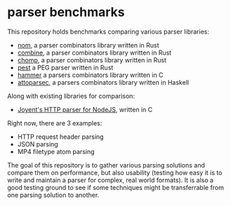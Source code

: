 # parser benchmarks

This repository holds benchmarks comparing various parser libraries:

- [nom](https://github.com/Geal/nom), a parser combinators library written in Rust
- [combine](https://github.com/Marwes/combine), a parser combinators library written in Rust
- [chomp](https://github.com/m4rw3r/chomp), a parser combinators library written in Rust
- [pest](https://github.com/pest-parser/pest) a PEG parser written in Rust
- [hammer](https://github.com/UpstandingHackers/hammer) a parsers combinators library written in C
- [attoparsec](https://hackage.haskell.org/package/attoparsec), a parsers combinators library written in Haskell

Along with existing libraries for comparison:

- [Joyent's HTTP parser for NodeJS](https://github.com/nodejs/http-parser), written in C

Right now, there are 3 examples:
- HTTP request header parsing
- JSON parsing
- MP4 filetype atom parsing

The goal of this repository is to gather various parsing solutions and compare them
on performance, but also usability (testing how easy it is to write and maintain
a parser for complex, real world formats).
It is also a good testing ground to see if some techniques might be transferrable from
one parsing solution to another.
